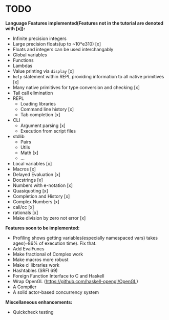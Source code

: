# TODO

**Language Features implemented(Features not in the tutorial are denoted with [x]):**
* Infinite precision integers
* Large precision floats(up to ~10\*e310) [x]
* Floats and integers can be used interchangably
* Global variables
* Functions
* Lambdas
* Value printing via `display` [x]
* `help` statement within REPL providing information to all native primitives [x]
* Many native primitives for type conversion and checking [x]
* Tail call elimination
* REPL
  * Loading libraries
  * Command line history [x]
  * Tab completion [x]
* CLI
  * Argument parsing [x]
  * Execution from script files
* stdlib
  * Pairs
  * Utils
  * Math [x]
  * ...
* Local variables [x]
* Macros [x]
* Delayed Evaluation [x]
* Docstrings [x]
* Numbers with e-notation [x]
* Quasiquoting [x]
* Completion and History [x]
* Complex Numbers [x]
* call/cc [x]
* rationals [x]
* Make division by zero not error [x]

**Features soon to be implemented:**
* Profiling shows getting variables(especially namespaced vars) takes ages(~86% of execution time). Fix that.
* Add EvalFuncs
* Make fractional of Complex work
* Make macros more robust
* Make cl libraries work
* Hashtables (SRFI 69)
* Foreign Function Interface to C and Haskell
* Wrap OpenGL (https://github.com/haskell-opengl/OpenGL)
* A Compiler
* A solid actor-based concurrency system

**Miscellaneous enhancements:**
* Quickcheck testing
